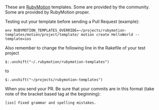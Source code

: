 These are [RubyMotion](http://rubymotion.com) templates. Some are
provided by the community. Some are provided by RubyMotion
proper.

Testing out your template before sending a Pull Request (example):

```
env RUBYMOTION_TEMPLATES_OVERRIDE=~/projects/rubymotion-templates/motion/project/template/ motion create HelloWorld --template=ios
```

Also remember to change the following line in the Rakefile of your test project

```
$:.unshift("~/.rubymotion/rubymotion-templates")
```

to

```
$:.unshift("~/projects/rubymotion-templates")
```

When you send your PR. Be sure that your commits are in this format (take note of the bracket based tag at the beginning):

```
[ios] Fixed grammar and spelling mistakes.
```
